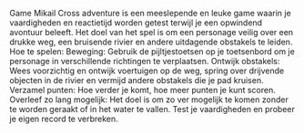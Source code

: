 Game Mikail
Cross adventure is een meeslepende en leuke game waarin je vaardigheden en reactietijd worden getest terwijl je een opwindend avontuur beleeft. Het doel van het spel is om een personage veilig over een drukke weg, een bruisende rivier en andere uitdagende obstakels te leiden.
Hoe te spelen:
Beweging:
Gebruik de pijltjestoetsen op je toetsenbord om je personage in verschillende richtingen te verplaatsen.
Ontwijk obstakels:
Wees voorzichtig en ontwijk voertuigen op de weg, spring over drijvende objecten in de rivier en vermijd andere obstakels die je pad kruisen.
Verzamel punten:
Hoe verder je komt, hoe meer punten je kunt scoren.
Overleef zo lang mogelijk:
Het doel is om zo ver mogelijk te komen zonder te worden geraakt of in het water te vallen. Test je vaardigheden en probeer je eigen record te verbreken.